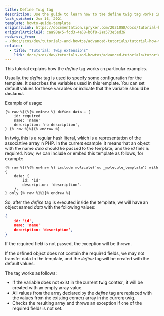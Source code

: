 ```yaml
---
title: Define Twig tag
description: Use the guide to learn how to the define twig tag works in the template.
last_updated: Jun 16, 2021
template: howto-guide-template
originalLink: https://documentation.spryker.com/2021080/docs/tutorial-how-define-twig-tag-is-working
originalArticleId: caa98ac5-fcd3-4e58-b6f8-2aa573e5ed36
redirect_from:
- /docs/scos/dev/tutorials-and-howtos/advanced-tutorials/tutorial-how-the-define-twig-tag-is-working.html
related:
  - title: "Tutorial: Twig extensions"
    link: docs/scos/dev/tutorials-and-howtos/advanced-tutorials/tutorial-twig-extensions.html
---
```


This tutorial explains how the *define* tag works on particular examples.

Usually, the *define* tag is used to specify some configuration for the template. It describes the variables used in this template. You can set default values for these variables or indicate that the variable should be declared.

Example of usage:

```twig
{% raw %}{%{% endraw %} define data = {
    id: required,
    name: 'name',
    description: 'no description',
} {% raw %}%}{% endraw %}
```

In twig, this is a regular hash [literal](https://twig.symfony.com/doc/2.x/templates.html#literals), which is a representation of the associative array in PHP. In the current example, it means that an object with the name *data* should be passed to the template, and the *id* field is required. Now, we can include or embed this template as follows, for example:

```twig
{% raw %}{%{% endraw %} include molecule('our_molecule_template') with {
    data: {
        id: 'id',
        description: 'description',
    },
} only {% raw %}%}{% endraw %}
```

So, after the *define* tag is executed inside the template, we will have an object named *data* with the following values:

```json
{
    id: 'id',
    name: 'name',
    description: 'description',
}
```

If the required field is not passed, the exception will be thrown.

If the defined object does not contain the required fields, we may not transfer data to the template, and the *define* tag will be created with the default values.

The tag works as follows:

* If the variable does not exist in the current twig context, it will be created with an empty array value.
* All values from the array declared by the *define* tag are replaced with the values from the existing context array in the current twig.
* Checks the resulting array and throws an exception if one of the required fields is not set.

